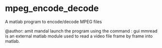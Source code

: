 # mpeg_encode_decode
A matlab program to encode/decode MPEG files

@author: amit mandal
launch the program using the command : gui
mmread is an external matlab module used to read a video file frame by frame into matlab.
